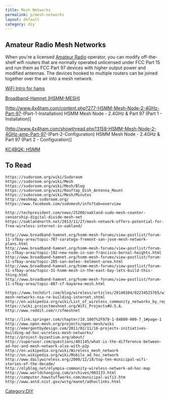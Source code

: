 ```yaml
---
title: Mesh Networks
permalink: p/mesh-networks
layout: default
category: diy
---
```


Amateur Radio Mesh Networks
---------------------------

When you're a licensed [Amateur Radio](/Amateur_Radio "wikilink") operator, you can modify off-the-shelf wifi routers that are normally operated unlicensed under FCC Part 15 and run them as FCC Part 97 devices with higher output power and modified antennas. The devices hooked to multiple routers can be joined together over the air into a mesh network.

[WiFi Intro for hams](http://w5vwp.com/wifihams.shtml)

[Broadband-Hamnet (HSMM-MESH)](http://www.broadband-hamnet.org/)

[<http://www.4x4ham.com/content.php?277-HSMM-Mesh-Node-2-4GHz-Part-97>-(Part-1-Installation) HSMM Mesh Node - 2.4GHz & Part 97 (Part 1 - Installation)]

[<http://www.4x4ham.com/showthread.php?3158-HSMM-Mesh-Node-2-4GHz-amp-Part-97>-(Part-2-Configuration) HSMM Mesh Node - 2.4GHz & Part 97 (Part 2 - Configuration)]

[KC4BQK: HSMM](http://kc4bqk.blogspot.com/search?q=HSMM)

To Read
-------

    https://sudoroom.org/wiki/Sudoroom
    https://sudoroom.org/wiki/Mesh
    https://sudoroom.org/wiki/Mesh/Blog
    https://sudoroom.org/wiki/Rooftop_Dish_Antenna_Mount
    https://sudoroom.org/wiki/Mesh/Minutes
    http://meshmap.sudoroom.org/
    https://www.facebook.com/sudomesh/info?tab=overview

    http://techpresident.com/news/25200/oakland-sudo-mesh-counter-censorship-digital-divide-mesh-net
    https://oaklandnorth.net/2013/11/27/mesh-network-offers-potential-for-free-wireless-internet-in-oakland/

    http://www.broadband-hamnet.org/hsmm-mesh-forums/view-postlist/forum-11-sfbay-area/topic-787-saratoga-fremont-san-jose-mesh-network-plans.html
    http://www.broadband-hamnet.org/hsmm-mesh-forums/view-postlist/forum-11-sfbay-area/topic-192-new-node-in-san-francisco-bernal-heights.html
    http://www.broadband-hamnet.org/hsmm-mesh-forums/view-postlist/forum-11-sfbay-area/topic-285-san-mateo--belmont-area.html
    http://www.broadband-hamnet.org/hsmm-mesh-forums/view-postlist/forum-11-sfbay-area/topic-31-hsmm-mesh-in-the-east-bay-lets-build-this-thing.html
    http://www.broadband-hamnet.org/hsmm-mesh-forums/view-postlist/forum-11-sfbay-area/topic-887-sf-bayarea-mesh.html

    https://www.techdirt.com/blog/wireless/articles/20140104/02234525765/wireless-mesh-networks-nsa-re-building-internet.shtml
    http://en.wikipedia.org/wiki/List_of_wireless_community_networks_by_region#California
    https://wiki.projectmeshnet.org/WiFi_Projects#U.S.A.
    http://www.reddit.com/r/sfmeshnet

    http://link.springer.com/chapter/10.1007%2F978-1-84800-909-7_1#page-1
    http://www.open-mesh.org/projects/open-mesh/wiki
    http://emergentbydesign.com/2011/02/11/16-projects-initiatives-building-ad-hoc-wireless-mesh-networks/
    http://project-byzantium.org/about/
    http://superuser.com/questions/481145/what-is-the-difference-between-ad-hoc-and-mesh-network-also-with-p2p
    http://en.wikipedia.org/wiki/Wireless_mesh_network
    http://en.wikipedia.org/wiki/Mobile_ad_hoc_network
    http://www.dailywireless.org/2009/12/18/top-ten-municipal-wifi-stories-of-the-decade/
    http://olyblog.net/olympia-community-wireless-network-ad-hoc-map
    http://www.worldchanging.com/archives/003133.html
    http://computer.howstuffworks.com/municipal-wifi3.htm
    http://www.antd.nist.gov/wctg/manet/adhoclinks.html

[Category:DIY](/Category:DIY "wikilink")
